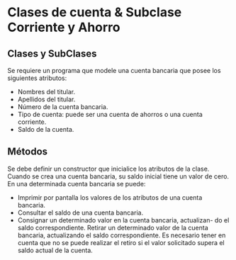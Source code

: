 # Clases de cuenta & Subclase Corriente y Ahorro

## Clases y SubClases

Se requiere un programa que modele una cuenta bancaria que posee los
siguientes atributos:

- Nombres del titular.
- Apellidos del titular.
- Número de la cuenta bancaria.
- Tipo de cuenta: puede ser una cuenta de ahorros o una cuenta
  corriente.
- Saldo de la cuenta.

## Métodos

Se debe definir un constructor que inicialice los atributos de la clase.
Cuando se crea una cuenta bancaria, su saldo inicial tiene un valor de cero.
En una determinada cuenta bancaria se puede:

- Imprimir por pantalla los valores de los atributos de una cuenta
  bancaria.
- Consultar el saldo de una cuenta bancaria.
- Consignar un determinado valor en la cuenta bancaria, actualizan-
  do el saldo correspondiente.
  Retirar un determinado valor de la cuenta bancaria, actualizando
  el saldo correspondiente. Es necesario tener en cuenta que no se
  puede realizar el retiro si el valor solicitado supera el saldo actual
  de la cuenta.
 